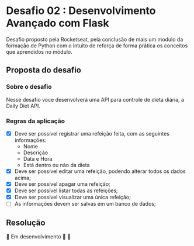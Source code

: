 # Desafio 02 :  Desenvolvimento Avançado com Flask

Desafio proposto pela Rocketseat, pela conclusão de mais um modulo da formação de Python com o intuito de reforça de forma prática os conceitos que aprendidos no módulo.

## Proposta do desafio

### Sobre o desafio

Nesse desafio voce desenvolverá uma API para controle de dieta diária, a Daily Diet API.

### Regras da aplicação

- [x] Deve ser possível registrar uma refeição feita, com as seguintes informações:
  - Nome
  - Descrição
  - Data e Hora
  - Está dentro ou não da dieta
- [x] Deve ser possível editar uma refeição, podendo alterar todos os dados acima;
- [x] Deve ser possível apagar uma refeição;
- [x] Deve ser possível listar todas as refeições;
- [x] Deve ser possível visualizar uma única refeição;
- [ ] As informações devem ser salvas em um banco de dados;

## Resolução

:construction: Em desenvolvimento :construction_worker: :construction:
